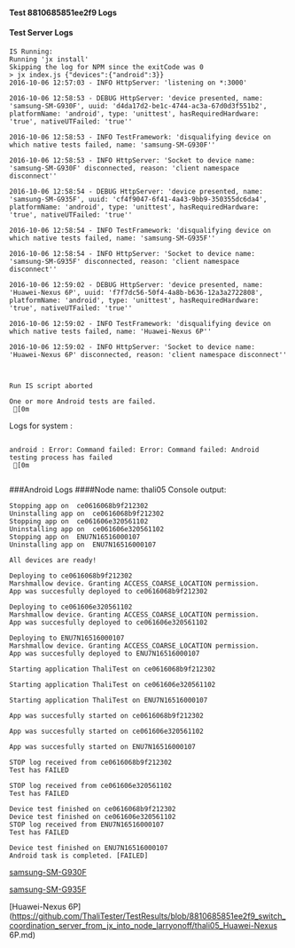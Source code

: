 #### Test 8810685851ee2f9 Logs

#### Test Server Logs
```
IS Running:
Running 'jx install'
Skipping the log for NPM since the exitCode was 0
> jx index.js {"devices":{"android":3}}
2016-10-06 12:57:03 - INFO HttpServer: 'listening on *:3000'

2016-10-06 12:58:53 - DEBUG HttpServer: 'device presented, name: 'samsung-SM-G930F', uuid: 'd4da17d2-be1c-4744-ac3a-67d0d3f551b2', platformName: 'android', type: 'unittest', hasRequiredHardware: 'true', nativeUTFailed: 'true''

2016-10-06 12:58:53 - INFO TestFramework: 'disqualifying device on which native tests failed, name: 'samsung-SM-G930F''

2016-10-06 12:58:53 - INFO HttpServer: 'Socket to device name: 'samsung-SM-G930F' disconnected, reason: 'client namespace disconnect''

2016-10-06 12:58:54 - DEBUG HttpServer: 'device presented, name: 'samsung-SM-G935F', uuid: 'cf4f9047-6f41-4a43-9bb9-350355dc6da4', platformName: 'android', type: 'unittest', hasRequiredHardware: 'true', nativeUTFailed: 'true''

2016-10-06 12:58:54 - INFO TestFramework: 'disqualifying device on which native tests failed, name: 'samsung-SM-G935F''

2016-10-06 12:58:54 - INFO HttpServer: 'Socket to device name: 'samsung-SM-G935F' disconnected, reason: 'client namespace disconnect''

2016-10-06 12:59:02 - DEBUG HttpServer: 'device presented, name: 'Huawei-Nexus 6P', uuid: 'f7f7dc56-50f4-4a8b-b636-12a3a2722808', platformName: 'android', type: 'unittest', hasRequiredHardware: 'true', nativeUTFailed: 'true''

2016-10-06 12:59:02 - INFO TestFramework: 'disqualifying device on which native tests failed, name: 'Huawei-Nexus 6P''

2016-10-06 12:59:02 - INFO HttpServer: 'Socket to device name: 'Huawei-Nexus 6P' disconnected, reason: 'client namespace disconnect''


 
Run IS script aborted
 
One or more Android tests are failed.
 [0m

```


Logs for system : 
```

android : Error: Command failed: Error: Command failed: Android testing process has failed
 [0m


```
###Android Logs
####Node name: thali05
Console output:
```
Stopping app on  ce0616068b9f212302
Uninstalling app on  ce0616068b9f212302
Stopping app on  ce061606e320561102
Uninstalling app on  ce061606e320561102
Stopping app on  ENU7N16516000107
Uninstalling app on  ENU7N16516000107

All devices are ready!

Deploying to ce0616068b9f212302
Marshmallow device. Granting ACCESS_COARSE_LOCATION permission.
App was succesfully deployed to ce0616068b9f212302

Deploying to ce061606e320561102
Marshmallow device. Granting ACCESS_COARSE_LOCATION permission.
App was succesfully deployed to ce061606e320561102

Deploying to ENU7N16516000107
Marshmallow device. Granting ACCESS_COARSE_LOCATION permission.
App was succesfully deployed to ENU7N16516000107

Starting application ThaliTest on ce0616068b9f212302

Starting application ThaliTest on ce061606e320561102

Starting application ThaliTest on ENU7N16516000107

App was succesfully started on ce0616068b9f212302

App was succesfully started on ce061606e320561102

App was succesfully started on ENU7N16516000107

STOP log received from ce0616068b9f212302
Test has FAILED

STOP log received from ce061606e320561102
Test has FAILED

Device test finished on ce0616068b9f212302 
Device test finished on ce061606e320561102 
STOP log received from ENU7N16516000107
Test has FAILED

Device test finished on ENU7N16516000107 
Android task is completed. [FAILED]
```
[samsung-SM-G930F](https://github.com/ThaliTester/TestResults/blob/8810685851ee2f9_switch_coordination_server_from_jx_into_node_larryonoff/thali05_samsung-SM-G930F.md)

[samsung-SM-G935F](https://github.com/ThaliTester/TestResults/blob/8810685851ee2f9_switch_coordination_server_from_jx_into_node_larryonoff/thali05_samsung-SM-G935F.md)

[Huawei-Nexus 6P](https://github.com/ThaliTester/TestResults/blob/8810685851ee2f9_switch_coordination_server_from_jx_into_node_larryonoff/thali05_Huawei-Nexus 6P.md)




